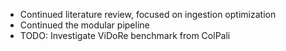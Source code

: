 - Continued literature review, focused on ingestion optimization
- Continued the modular pipeline
- TODO: Investigate ViDoRe benchmark from ColPali